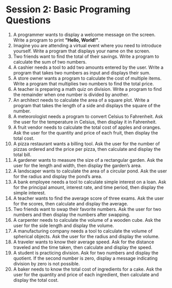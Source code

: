 # Session 2: Basic Programing Questions
1. A programmer wants to display a welcome message on the screen. Write a program to print **"Hello, World!"**.  
2. Imagine you are attending a virtual event where you need to introduce yourself. Write a program that displays your name on the screen.  
3. Two friends want to find the total of their savings. Write a program to calculate the sum of two numbers.  
4. A cashier needs a tool to add two amounts entered by the user. Write a program that takes two numbers as input and displays their sum.  
5. A store owner wants a program to calculate the cost of multiple items. Write a program that multiplies two numbers to find the total price.  
6. A teacher is preparing a math quiz on division. Write a program to find the remainder when one number is divided by another.  
7. An architect needs to calculate the area of a square plot. Write a program that takes the length of a side and displays the square of the number.  
8. A meteorologist needs a program to convert Celsius to Fahrenheit. Ask the user for the temperature in Celsius, then display it in Fahrenheit.  
9. A fruit vendor needs to calculate the total cost of apples and oranges. Ask the user for the quantity and price of each fruit, then display the total cost.  
10. A pizza restaurant wants a billing tool. Ask the user for the number of pizzas ordered and the price per pizza, then calculate and display the total bill.  
11. A gardener wants to measure the size of a rectangular garden. Ask the user for the length and width, then display the garden’s area.  
12. A landscaper wants to calculate the area of a circular pond. Ask the user for the radius and display the pond’s area.  
13. A bank employee needs a tool to calculate simple interest on a loan. Ask for the principal amount, interest rate, and time period, then display the simple interest.  
14. A teacher wants to find the average score of three exams. Ask the user for the scores, then calculate and display the average.  
15. Two friends want to swap their favorite numbers. Ask the user for two numbers and then display the numbers after swapping.  
16. A carpenter needs to calculate the volume of a wooden cube. Ask the user for the side length and display the volume.  
17. A manufacturing company needs a tool to calculate the volume of spherical objects. Ask the user for the radius and display the volume.  
18. A traveler wants to know their average speed. Ask for the distance traveled and the time taken, then calculate and display the speed.  
19. A student is practicing division. Ask for two numbers and display the quotient. If the second number is zero, display a message indicating division by zero is not possible.  
20. A baker needs to know the total cost of ingredients for a cake. Ask the user for the quantity and price of each ingredient, then calculate and display the total cost.  